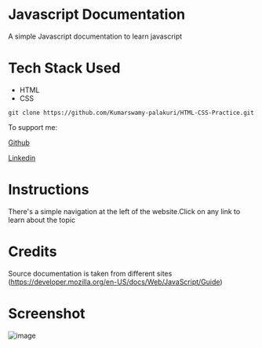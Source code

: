 # Javascript Documentation

A simple Javascript documentation to learn javascript

# Tech Stack Used
- HTML
- CSS

```
git clone https://github.com/Kumarswamy-palakuri/HTML-CSS-Practice.git
```

To support me:

[Github](https://github.com/Kumarswamy-palakuri)

[Linkedin](https://www.linkedin.com/in/kumara-swamy-palakuri-037001208/)

# Instructions
There's a simple navigation at the left of the website.Click on any link to learn about the topic

# Credits
Source documentation is taken from different sites (https://developer.mozilla.org/en-US/docs/Web/JavaScript/Guide)

# Screenshot
![image](https://user-images.githubusercontent.com/94616578/194881514-63c57787-afd7-4a66-a915-61f39543df4c.png)
